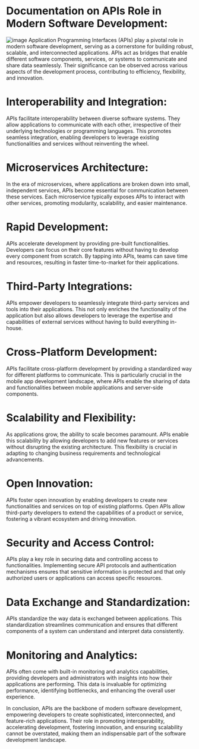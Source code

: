 # Documentation on APIs Role in Modern Software Development:
![image](https://github.com/SnowScriptWinterOfCode/Technical_Writing/assets/103628960/65e54a02-94a1-4e29-9eeb-b89d53aa8e7f)
Application Programming Interfaces (APIs) play a pivotal role in modern software development, serving as a cornerstone for building robust, scalable, and interconnected applications. APIs act as bridges that enable different software components, services, or systems to communicate and share data seamlessly. Their significance can be observed across various aspects of the development process, contributing to efficiency, flexibility, and innovation.

# Interoperability and Integration:
APIs facilitate interoperability between diverse software systems. They allow applications to communicate with each other, irrespective of their underlying technologies or programming languages. This promotes seamless integration, enabling developers to leverage existing functionalities and services without reinventing the wheel.

# Microservices Architecture:
In the era of microservices, where applications are broken down into small, independent services, APIs become essential for communication between these services. Each microservice typically exposes APIs to interact with other services, promoting modularity, scalability, and easier maintenance.

# Rapid Development:
APIs accelerate development by providing pre-built functionalities. Developers can focus on their core features without having to develop every component from scratch. By tapping into APIs, teams can save time and resources, resulting in faster time-to-market for their applications.

# Third-Party Integrations:
APIs empower developers to seamlessly integrate third-party services and tools into their applications. This not only enriches the functionality of the application but also allows developers to leverage the expertise and capabilities of external services without having to build everything in-house.

# Cross-Platform Development:
APIs facilitate cross-platform development by providing a standardized way for different platforms to communicate. This is particularly crucial in the mobile app development landscape, where APIs enable the sharing of data and functionalities between mobile applications and server-side components.

# Scalability and Flexibility:
As applications grow, the ability to scale becomes paramount. APIs enable this scalability by allowing developers to add new features or services without disrupting the existing architecture. This flexibility is crucial in adapting to changing business requirements and technological advancements.

# Open Innovation:
APIs foster open innovation by enabling developers to create new functionalities and services on top of existing platforms. Open APIs allow third-party developers to extend the capabilities of a product or service, fostering a vibrant ecosystem and driving innovation.

# Security and Access Control:
APIs play a key role in securing data and controlling access to functionalities. Implementing secure API protocols and authentication mechanisms ensures that sensitive information is protected and that only authorized users or applications can access specific resources.

# Data Exchange and Standardization:
APIs standardize the way data is exchanged between applications. This standardization streamlines communication and ensures that different components of a system can understand and interpret data consistently.

# Monitoring and Analytics:
APIs often come with built-in monitoring and analytics capabilities, providing developers and administrators with insights into how their applications are performing. This data is invaluable for optimizing performance, identifying bottlenecks, and enhancing the overall user experience.

In conclusion, APIs are the backbone of modern software development, empowering developers to create sophisticated, interconnected, and feature-rich applications. Their role in promoting interoperability, accelerating development, fostering innovation, and ensuring scalability cannot be overstated, making them an indispensable part of the software development landscape.
